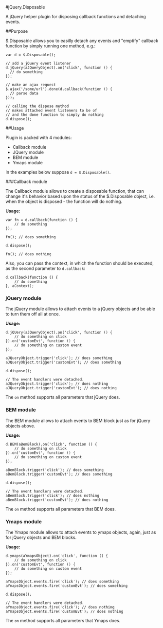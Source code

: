 #jQuery.Disposable

A jQuery helper plugin for disposing callback functions and detaching events.

##Purpose

$.Disposable allows you to easilly detach any events and "emptify" callback function by simply running one method, e.g.:

	var d = $.Disposable();

	// add a jQuery event listener
	d.jQuery(aJQueryObject).on('click', function () {
	  // do something
	});
	
	// make an ajax request
	$.ajax('/some/url').done(d.callback(function () {
	  // parse data
	}));
	
	// calling the dispose method
	// makes attached event listeners to be of
	// and the done function to simply do nothing
	d.dispose();

##Usage

Plugin is packed with 4 modules:

- Callback module
- JQuery module
- BEM module
- Ymaps module

In the examples below suppose `d = $.Disposable()`.

###Callback module

The Callback module allows to create a disposable function, that can change it's behavior based upon the status of the $.Disposable object, i.e. when the object is disposed - the function will do nothing.

**Usage:**

	var fn = d.callback(function () {
		// do something
	});
	
	fn(); // does something
	
	d.dispose();
	
	fn(); // does nothing
	
Also, you can pass the context, in which the function should be executed, as the second parameter to `d.callback`:

	d.callback(function () {
		// do something
	}, aContext);

### jQuery module

The jQuery module allows to attach events to a jQuery objects and be able to turn them off all at once.

**Usage:**

	d.jQUery(aJQueryObject).on('click', function () {
		// do something on click
	}).on('customEvt', function () {
		// do something on custom event
	});
	
	aJQueryObject.trigger('click'); // does something
	aJQueryObject.trigger('customEvt'); // does something
	
	d.dispose();
	
	// The event handlers were detached.
	aJQueryObject.trigger('click'); // does nothing
	aJQueryObject.trigger('customEvt'); // does nothing
	
The `on` method supports all parameters that jQuery does.	

### BEM module

The BEM module allows to attach events to BEM block just as for jQuery objects above.

**Usage:**

	d.BEM(aBemBlock).on('click', function () {
		// do something on click
	}).on('customEvt', function () {
		// do something on custom event
	});
	
	aBemBlock.trigger('click'); // does something
	aBemBlock.trigger('customEvt'); // does something
	
	d.dispose();
	
	// The event handlers were detached.
	aBemBlock.trigger('click'); // does nothing
	aBemBlock.trigger('customEvt'); // does nothing
	
The `on` method supports all parameters that BEM does.

### Ymaps module

The Ymaps module allows to attach events to ymaps objects, again, just as for jQuery objects and BEM blocks.

**Usage:**

	d.ymaps(aYmapsObject).on('click', function () {
		// do something on click
	}).on('customEvt', function () {
		// do something on custom event
	});
	
	aYmapsObject.events.fire('click'); // does something
	aYmapsObject.events.fire('customEvt'); // does something
	
	d.dispose();
	
	// The event handlers were detached.
	aYmapsObject.events.fire('click'); // does nothing
	aYmapsObject.events.fire('customEvt'); // does nothing

The `on` method supports all parameters that Ymaps does.